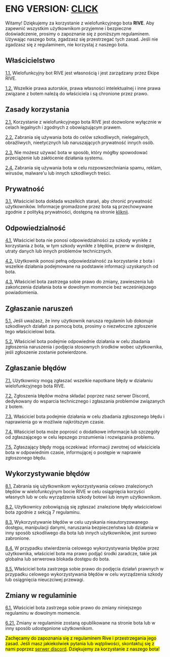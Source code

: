 # ENG VERSION: [CLICK](https://github.com/1wayyy/rive.best/blob/main/bot-tos_pl.md)


Witamy! Dziękujemy za korzystanie z wielofunkcyjnego bota <b>RIVE</b>. Aby zapewnić wszystkim użytkownikom przyjemne i bezpieczne doświadczenie, prosimy o zapoznanie się z poniższym regulaminem. Używając naszego bota, zgadzasz się przestrzegać tych zasad. Jeśli nie zgadzasz się z regulaminem, nie korzystaj z naszego bota.

## Właścicielstwo
<ins>1.1.</ins> Wielofunkcyjny bot RIVE jest własnością i jest zarządzany przez Ekipe RIVE.

<ins>1.2.</ins> Wszelkie prawa autorskie, prawa własności intelektualnej i inne prawa związane z botem należą do właściciela i są chronione przez prawo.

## Zasady korzystania
<ins>2.1.</ins> Korzystanie z wielofunkcyjnego bota RIVE jest dozwolone wyłącznie w celach legalnych i zgodnych z obowiązującym prawem.

<ins>2.2.</ins> Zabrania się używania bota do celów szkodliwych, nielegalnych, obraźliwych, nieetycznych lub naruszających prywatność innych osób.

<ins>2.3.</ins> Nie możesz używać bota w sposób, który mógłby spowodować przeciążenie lub zakłócenie działania systemu.

<ins>2.4.</ins> Zabrania się używania bota w celu rozpowszechniania spamu, reklam, wirusów, malware'u lub innych szkodliwych treści.

## Prywatność
<ins>3.1.</ins> Właściciel bota dokłada wszelkich starań, aby chronić prywatność użytkowników. Informacje gromadzone przez bota są przechowywane zgodnie z polityką prywatności, dostępną na stronie [kliknij](https://github.com/1wayyy/rive.best/blob/main/privacy-policy_pl.md).

## Odpowiedzialność
<ins>4.1.</ins> Właściciel bota nie ponosi odpowiedzialności za szkody wynikłe z korzystania z bota, w tym szkody wynikłe z błędów, przerw w dostępie, utraty danych lub innych problemów technicznych.

<ins>4.2.</ins> Użytkownik ponosi pełną odpowiedzialność za korzystanie z bota i wszelkie działania podejmowane na podstawie informacji uzyskanych od bota.

<ins>4.3.</ins> Właściciel bota zastrzega sobie prawo do zmiany, zawieszenia lub zakończenia działania bota w dowolnym momencie bez wcześniejszego powiadomienia.

## Zgłaszanie naruszeń
<ins>5.1.</ins> Jeśli uważasz, że inny użytkownik narusza regulamin lub dokonuje szkodliwych działań za pomocą bota, prosimy o niezwłoczne zgłoszenie tego właścicielowi bota.

<ins>5.2.</ins> Właściciel bota podejmie odpowiednie działania w celu zbadania zgłoszenia naruszenia i podjęcia stosownych środków wobec użytkownika, jeśli zgłoszenie zostanie potwierdzone.

## Zgłaszanie błędów
<ins>7.1.</ins> Użytkownicy mogą zgłaszać wszelkie napotkane błędy w działaniu wielofunkcyjnego bota RIVE.

<ins>7.2.</ins> Zgłoszenia błędów można składać poprzez nasz serwer Discord, dedykowany do wsparcia technicznego i zgłaszania problemów związanych z botem.

<ins>7.3.</ins> Właściciel bota podejmie działania w celu zbadania zgłoszonego błędu i naprawienia go w możliwie najkrótszym czasie.

<ins>7.4.</ins> Właściciel bota może poprosić o dodatkowe informacje lub szczegóły od zgłaszającego w celu lepszego zrozumienia i rozwiązania problemu.

<ins>7.5.</ins> Zgłaszający błędy mogą oczekiwać informacji zwrotnej od właściciela bota w odpowiednim czasie, informującej o postępie w naprawie zgłoszonego błędu.

## Wykorzystywanie błędów
<ins>8.1.</ins> Zabrania się użytkownikom wykorzystywania celowo znalezionych błędów w wielofunkcyjnym bocie RIVE w celu osiągnięcia korzyści własnych lub w celu wyrządzenia szkody botowi lub innym użytkownikom.

<ins>8.2.</ins> Użytkownicy zobowiązują się zgłaszać znalezione błędy właścicielowi bota zgodnie z sekcją 7 regulaminu.

<ins>8.3.</ins> Wykorzystywanie błędów w celu uzyskania nieautoryzowanego dostępu, manipulacji danymi, naruszania bezpieczeństwa lub działania w inny sposób szkodliwego dla bota lub innych użytkowników, jest surowo zabronione.

<ins>8.4.</ins> W przypadku stwierdzenia celowego wykorzystywania błędów przez użytkownika, właściciel bota ma prawo podjąć środki zaradcze, takie jak globalna lub serwerowa blokada dostępu do bota.

<ins>8.5.</ins> Właściciel bota zastrzega sobie prawo do podjęcia działań prawnych w przypadku celowego wykorzystywania błędów w celu wyrządzenia szkody lub osiągnięcia nieuczciwej przewagi.

## Zmiany w regulaminie
<ins>6.1.</ins> Właściciel bota zastrzega sobie prawo do zmiany niniejszego regulaminu w dowolnym momencie.

<ins>6.21.</ins> Zmiany w regulaminie zostaną opublikowane na stronie bota lub w inny sposób udostępnione użytkownikom.

<mark>Zachęcamy do zapoznania się z regulaminem Rive i przestrzegania jego zasad. Jeśli masz jakiekolwiek pytania lub wątpliwości, skontaktuj się z nami poprzez [serwer discord](https://discord.gg/tZKCyyETk9). Dziękujemy za korzystanie z naszego bota!
